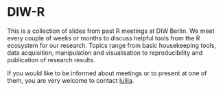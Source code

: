# DIW-R
This is a collection of slides from past R meetings at DIW Berlin. 
We meet every couple of weeks or months to discuss helpful tools from the R ecosystem for our research.
Topics range from basic housekeeping tools, data acquisition, manipulation and visualisation to
reproducibility and publication of research results.

If you would like to be informed about meetings or to present at one of them, you are very welcome to contact
[Iuliia](https://www.diw.de/sixcms/detail.php?id=diw_01.c.564112.en).

